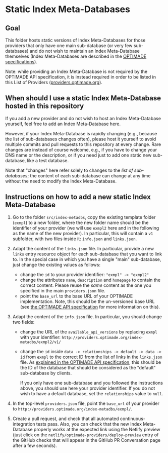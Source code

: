 # Static Index Meta-Databases

## Goal

This folder hosts static versions of Index Meta-Databases for those providers that only have one main sub-database (or very few sub-databases) and do not wish to maintain an Index Meta-Database themselves (Index Meta-Databases are described in the [OPTIMADE specifications](https://github.com/Materials-Consortia/OPTIMADE/blob/develop/optimade.rst)).

Note: while providing an Index Meta-Database is not required by the OPTIMADE API specification, it is instead required in order to be listed in this List of Providers ([providers.optimade.org](http://providers.optimade.org)).

## When should I use a static Index Meta-Database hosted in this repository

If you add a new provider and do not wish to host an Index Meta-Database yourself, feel free to add an Index Meta-Database here.

However, if your Index Meta-Database is rapidly changing (e.g., because the list of sub-databases changes often), please host it yourself to avoid multiple commits and pull requests to this repository at every change.
Rare changes are instead of course welcome, e.g., if you have to change your DNS name or the description, or if you need just to add one static new sub-database, like a test database.

Note that "changes" here refer solely to changes to the *list of sub-databases*; the content of each sub-database can change at any time without the need to modify the Index Meta-Database.

## Instructions on how to add a new static Index Meta-Database

1. Go to the folder `src/index-metadbs`, copy the existing template folder (`exmpl`) to a new folder, where the new folder name should be the identifier of your provider (we will use `exmpl2` here and in the following as the name of the new provider).
   In particular, this will contain a `v1` subfolder, with two files inside it: `info.json` and `links.json`.

2. Adapt the content of the `links.json` file.
   In particular, provide a new `links` entry resource object for each sub-database that you want to link to.
   In the special case in which you have a single "main" sub-database, just change the existing values as follows:

   - change the `id` to your provider identifier: `"exmpl" -> "exmpl2"`
   - change the attributes `name`, `description` and `homepage` to contain the correct content.
     Please reuse the *same* content as the one you specified in the main `providers.json` file.
   - point the `base_url` to the base URL of your OPTIMADE implementation.
     Note, this should be the un-versioned base URL (see [the OPTIMADE API specification](https://github.com/Materials-Consortia/OPTiMaDe/blob/develop/optimade.rst#base-url) for more information on this).

3. Adapt the content of the `info.json` file.
   In particular, you should change two fields:

   - change the URL of the `available_api_versions` by replacing `exmpl` with your identifier: `http://providers.optimade.org/index-metadbs/exmpl2/v1/`
   - change the `id` inside `data -> relationships -> default -> data -> id` from `exmpl` to the correct ID from the list of links in the `links.json` file.
     As [explained in the OPTIMADE API specification](https://github.com/Materials-Consortia/OPTiMaDe/blob/develop/optimade.rst#base-info-endpoint), this should be the ID of the database that should be considered as the "default" sub-database by clients.
     
     If you only have one sub-database and you followed the instructions above, you should use here your provider identifier.
     If you do not wish to have a default database, set the `relationships` value to `null`.

4. In the top-level `providers.json` file, point the `base_url` of your provider to `http://providers.optimade.org/index-metadbs/exmpl/`.

5. Create a pull request, and check that all automated continuous-integration tests pass.
   Also, you can check that the new Index Meta-Database properly works at the expected link using the Netlify preview (just click on the `netlify/optimade-providers/deploy-preview` entry of the GitHub checks that will appear in the GitHub PR Conversation page after a few seconds).
